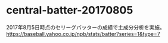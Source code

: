 # central-batter-20170805
2017年8月5日時点のセリーグバッターの成績で主成分分析を実施。
https://baseball.yahoo.co.jp/npb/stats/batter?series=1&type=7
